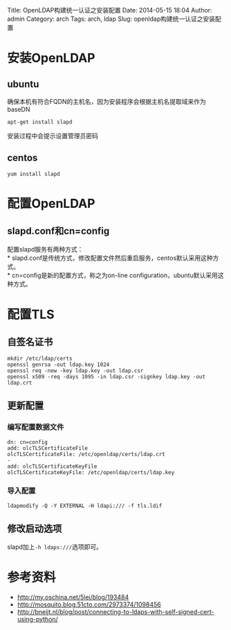 Title: OpenLDAP构建统一认证之安装配置
Date: 2014-05-15 18:04
Author: admin
Category: arch
Tags: arch, ldap
Slug: openldap构建统一认证之安装配置

安装OpenLDAP
============

ubuntu
------

确保本机有符合FQDN的主机名，因为安装程序会根据主机名提取域来作为baseDN

    apt-get install slapd

安装过程中会提示设置管理员密码

centos
------

    yum install slapd

配置OpenLDAP
============

slapd.conf和cn=config
---------------------

配置slapd服务有两种方式：  
\*
slapd.conf是传统方式，修改配置文件然后重启服务，centos默认采用这种方式。  
\* cn=config是新的配置方式，称之为on-line
configuration，ubuntu默认采用这种方式。

配置TLS
=======

自签名证书
----------

    mkdir /etc/ldap/certs
    openssl genrsa -out ldap.key 1024
    openssl req -new -key ldap.key -out ldap.csr
    openssl x509 -req -days 1095 -in ldap.csr -signkey ldap.key -out ldap.crt

更新配置
--------

### 编写配置数据文件

    dn: cn=config
    add: olcTLSCertificateFile
    olcTLSCertificateFile: /etc/openldap/certs/ldap.crt
    -
    add: olcTLSCertificateKeyFile
    olcTLSCertificateKeyFile: /etc/openldap/certs/ldap.key

### 导入配置

    ldapmodify -Q -Y EXTERNAL -H ldapi:/// -f tls.ldif

修改启动选项
------------

slapd加上`-h ldaps:///`选项即可。

参考资料
========

-   http://my.oschina.net/5lei/blog/193484
-   http://mosquito.blog.51cto.com/2973374/1098456
-   http://bneijt.nl/blog/post/connecting-to-ldaps-with-self-signed-cert-using-python/

